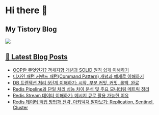 # Hi there 👋

## My Tistory Blog

<p>
    <a href="https://kylo8.tistory.com"><img src="https://img.shields.io/badge/Tistory-000000?style=flat-square&logo=Tistory&logoColor=white"/>
</p>

## 📕 Latest Blog Posts

<ul><li><a href='https://kylo8.tistory.com/entry/OOP%EB%9E%80-%EB%AC%B4%EC%97%87%EC%9D%B8%EA%B0%80-%EA%B0%9D%EC%B2%B4%EC%A7%80%ED%96%A5-%EA%B0%9C%EB%85%90%EA%B3%BC-SOLID-%EC%9B%90%EC%B9%99-%EC%89%BD%EA%B2%8C-%EC%9D%B4%ED%95%B4%ED%95%98%EA%B8%B0' target='_blank'>OOP란 무엇인가? 객체지향 개념과 SOLID 원칙 쉽게 이해하기</a></li><li><a href='https://kylo8.tistory.com/entry/%EB%94%94%EC%9E%90%EC%9D%B8-%ED%8C%A8%ED%84%B4-%EC%BB%A4%EB%A7%A8%EB%93%9C-%ED%8C%A8%ED%84%B4Command-Pattern-%EA%B0%9C%EB%85%90%EA%B3%BC-%EC%98%88%EC%A0%9C%EB%A1%9C-%EC%9D%B4%ED%95%B4%ED%95%98%EA%B8%B0' target='_blank'>디자인 패턴 커맨드 패턴(Command Pattern) 개념과 예제로 이해하기</a></li><li><a href='https://kylo8.tistory.com/entry/DB-%ED%8A%B8%EB%9E%9C%EC%9E%AD%EC%85%98-%EC%B2%98%EB%A6%AC-5%EB%8B%A8%EA%B3%84-%EC%9D%B4%ED%95%B4%ED%95%98%EA%B8%B0-%EC%8B%9C%EC%9E%91-%EB%B6%80%EB%B6%84-%EC%BB%A4%EB%B0%8B-%EC%BB%A4%EB%B0%8B-%EB%A1%A4%EB%B0%B1-%EC%99%84%EB%A3%8C' target='_blank'>DB 트랜잭션 처리 5단계 이해하기: 시작, 부분 커밋, 커밋, 롤백, 완료</a></li><li><a href='https://kylo8.tistory.com/entry/Redis-Pipeline%EA%B3%BC-%EB%8B%A8%EC%9D%BC-%EC%B2%98%EB%A6%AC-%EC%84%B1%EB%8A%A5-%EC%B0%A8%EC%9D%B4-%EB%B6%84%EC%84%9D-%EB%B0%8F-%EC%A3%BC%EC%9A%94-%EB%AA%A8%EB%8B%88%ED%84%B0%EB%A7%81-%EB%A9%94%ED%8A%B8%EB%A6%AD-%EC%A0%95%EB%A6%AC' target='_blank'>Redis Pipeline과 단일 처리 성능 차이 분석 및 주요 모니터링 메트릭 정리</a></li><li><a href='https://kylo8.tistory.com/entry/Redis-Stream-%EB%8D%B0%EC%9D%B4%ED%84%B0-%EC%9D%B4%ED%95%B4%ED%95%98%EA%B8%B0-%EB%A9%94%EC%8B%9C%EC%A7%80-%ED%81%90%EB%A1%9C-%ED%99%9C%EC%9A%A9-%EA%B0%80%EB%8A%A5%ED%95%9C-%EC%9D%B4%EC%9C%A0' target='_blank'>Redis Stream 데이터 이해하기: 메시지 큐로 활용 가능한 이유</a></li><li><a href='https://kylo8.tistory.com/entry/Redis-%EB%8D%B0%EC%9D%B4%ED%84%B0-%EB%B0%B1%EC%97%85-%EB%B0%A9%EB%B2%95%EA%B3%BC-%EC%A0%84%EB%9E%B5-%EC%95%84%ED%82%A4%ED%85%8D%EC%B2%98-%EC%95%8C%EC%95%84%EB%B3%B4%EA%B8%B0-Replication-Sentinel-Cluster' target='_blank'>Redis 데이터 백업 방법과 전략, 아키텍처 알아보기: Replication, Sentinel, Cluster</a></li></ul>